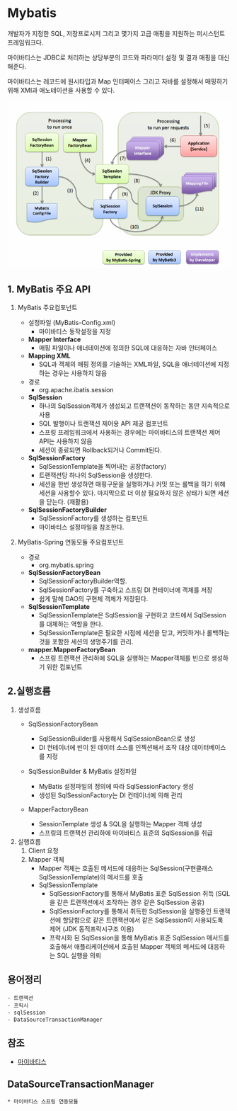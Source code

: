 Mybatis
=======
개발자가 지정한 SQL, 저장프로시저 그리고 몇가지 고급 매핑을 지원하는 퍼시스턴트 프레임워크다.

마이바티스는 JDBC로 처리하는 상당부분의 코드와 파라미터 설정 및 결과 매핑을 대신해준다.

마이바티스는 레코드에 원시타입과 Map 인터페이스 그리고 자바를 설정해서 매핑하기 위해 XMl과 애노테이션을 사용할 수 있다.



![이미지](../../resource/img/mybatis.png "book")

## 1. MyBatis 주요 API
1. MyBatis 주요컴포넌트
    - 설정파일 (MyBatis-Config.xml)
        - 마이바티스 동작설정을 지정
    - **Mapper Interface**
        - 매핑 파일이나 애너테이션에 정의한 SQL에 대응하는 자바 인터페이스
    - **Mapping XML**
        - SQL과 객체의 매핑 정의를 기술하는 XML파일, SQL을 애너테이션에 지정하는 경우는 사용하지 않음
    - 경로
        - org.apache.ibatis.session
    - **SqlSession**
        - 하나의 SqlSession객체가 생성되고 트랜잭션이 동작하는 동안 지속적으로 사용
        - SQL 발행이나 트랜잭션 제어용 API 제공 컴포넌트
        - 스프링 프레임워크에서 사용하는 경우에는 마이바티스의 트랜잭션 제어  API는 사용하지 않음
        - 세션이 종료되면 Rollback되거나 Commit된다.
    - **SqlSessionFactory**
        - SqlSessionTemplate을 찍어내는 공장(factory)
        - 트랜잭션당 하나의 SqlSession을 생성한다.
        - 세션을 한번 생성하면 매핑구문을 실행하거나 커밋 또는 롤백을 하기 위해 세션을 사용할수 있다. 마지막으로 더 이상 필요하지 않은 상태가 되면 세션을 닫는다. (재활용)
    - **SqlSessionFactoryBuilder**
        - SqlSessionFactory를 생성하는 컴포넌트
        - 마이바티스 설정파일을 참조한다.

2. MyBatis-Spring 연동모듈 주요컴포넌트
    - 경로
        - org.mybatis.spring
    - **SqlSessionFactoryBean**
        - SqlSessionFactoryBuilder역할.
        - SqlSessionFactory를 구축하고 스프링 DI 컨테이너에 객체를 저장
        - 쉽게 말해 DAO의 구현체 객체가 저장된다.
    - **SqlSessionTemplate**
        - SqlSessionTemplate은 SqlSession을 구현하고 코드에서 SqlSession를 대체하는 역할을 한다.
        - SqlSessionTemplate은 필요한 시점에 세션을 닫고, 커밋하거나 롤백하는 것을 포함한 세션의 생명주기를 관리.
    - **mapper.MapperFactoryBean**
        - 스프링 트랜잭션 관리하에 SQL을 실행하는 Mapper객체를 빈으로 생성하기 위한 컴포넌트








## 2.실행흐름

1. 생성흐름
    - SqlSessionFactoryBean
        - SqlSessionBuilder를 사용해서 SqlSessionBean으로 생성
        - DI 컨테이너에 빈이 된 데이터 소스를 인젝션해서 조작 대상 데이터베이스를 지정

    - SqlSessionBuilder & MyBatis 설정파일
        - MyBatis 설정파일의 정의에 따라 SqlSessionFactory 생성
        - 생성된 SqlSessionFactory는 DI 컨테이너에 의해 관리
    
    - MapperFactoryBean
        - SessionTemplate 생성 & SQL을 실행하는 Mapper 객체 생성
        - 스프링의 트랜잭션 관리하에 마이바티스 표준의 SqlSession을 취급
2. 실행흐름
    1. Client 요청
    2. Mapper 객체
        - Mapper 객체는 호출된 메서드에 대응하는 SqlSession(구현클래스 SqlSessionTemplate)의 메서드를 호출
        - SqlSessionTemplate
            - SqlSessionFactory를 통해서 MyBatis 표준 SqlSession 취득 (SQL을 같은 트랜잭션에서 조작하는 경우 같은 SqlSession 공유)
            - SqlSessionFactory를 통해서 취득한 SqlSession을 실행중인 트랜잭션에 할당함으로 같은 트랜잭션에서 같은 SqlSession이 사용되도록 제어 (JDK 동적프락시구조 이용)
            - 프락시화 된 SqlSession을 통해 MyBatis 표준 SqlSession 메서드를 호출해서 애플리케이션에서 호출된 Mapper 객체의 메서드에 대응하는 SQL 실행을 의뢰 


## 용어정리
    - 트랜잭션
    - 프릭시
    - sqlSession
    - DataSourceTransactionManager

## 참조
- [마이바티스](http://www.mybatis.org/)


## DataSourceTransactionManager
    * 마이바티스 스프링 연동모듈
    